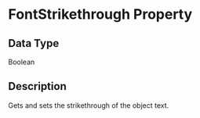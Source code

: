 # FontStrikethrough Property #
## Data Type ##
Boolean
## Description ##
Gets and sets the strikethrough of the object text.
